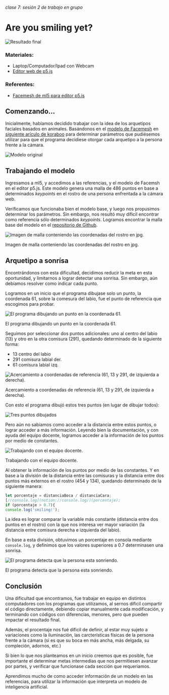 *clase 7: sesión 2 de trabajo en grupo*

# Are you smiling yet?

![Resultado final](https://github.com/simunovicla/audiv027-2023-2/blob/main/clases/clase-07/estudiantes/simunovicla/Imagenes/1.png?raw=true)

### Materiales:
- Laptop/Computador/Ipad con Webcam
- [Editor web de p5.js](https://editor.p5js.org/)

### Referentes:
- [Facemesh de ml5 para editor p5.js](https://editor.p5js.org/ml5/sketches/Facemesh_Webcam)

## Comenzando...

Inicialmente, habíamos decidido trabajar con la idea de los arquetipos faciales basados en animales.
Basándonos en el [modelo de Facemesh](https://learn.ml5js.org/#/reference/facemesh) en [siguiente arículo de koraboo](https://www.koreaboo.com/lists/korean-face-shape-animal-puppy-cat-bunny-deer-fox-celebrities-idols/) para determinar parámetros que pudiésemos utilizar para que el programa decidiese otorgar cada arquetipo a la persona frente a la cámara.

![Modelo original](https://github.com/simunovicla/audiv027-2023-2/blob/main/clases/clase-07/estudiantes/simunovicla/Imagenes/2.jpg?raw=true)

## Trabajando el modelo

Ingresamos a ml5, y accedimos a las referencias, y el modelo de Facemsh en el editor p5.js.
Este modelo genera una malla de 486 puntos en base a determinados *keypoints* en el rostro de una persona enfrentada a la cámara web. 

Verificamos que funcionaba bien el modelo base, y luego nos propusimos determinar los parámetros. Sin embargo, nos resultó muy díficil encontrar como referencia sólo determinados *keypoints*. Logramos encontrar la malla base del modelo en el [repositorio de Github](https://github.com/tensorflow/tfjs-models/tree/master/face-landmarks-detection). 

![Imagen de malla conteniendo las coordenadas del rostro en jpg.](https://github.com/tensorflow/tfjs-models/raw/master/face-landmarks-detection/mesh_map.jpg)

Imagen de malla conteniendo las coordenadas del rostro en jpg.

## Arquetipo a sonrísa

Encontrándonos con esta dificultad, decidimos reducir la meta en esta oportunidad, y limitarnos a lograr detectar una sonrisa. Sin embargo, aún debíamos resolver como indicar cada punto. 

Logramos en un inicio que el programa dibujase solo un punto, la coordenada 61, sobre  la comesura del labio, fue el punto de referencia que escogimos para probar. 

![El programa dibujando un punto en la coordenada 61.](https://github.com/simunovicla/audiv027-2023-2/blob/main/clases/clase-07/estudiantes/simunovicla/Imagenes/4.png?raw=true)

El programa dibujando un punto en la coordenada 61.

Seguimos por seleccionar dos puntos adicionales: uno al centro del labio (13) y otro en la otra comisura (291), quedando determinado de la siguiente forma:

- 13 centro del labio
- 291 comisura labial der.
- 61 comisura labial izq.

![Acercamiento a coordenadas de referencia (61, 13 y 291, de izquierda a derecha). ](https://github.com/simunovicla/audiv027-2023-2/blob/main/clases/clase-07/estudiantes/simunovicla/Imagenes/5.jpeg?raw=true)

Acercamiento a coordenadas de referencia (61, 13 y 291, de izquierda a derecha). 

Con esto el programa dibujó estos tres puntos (en lugar de dibujar todos):

![Tres puntos dibujados](https://github.com/simunovicla/audiv027-2023-2/blob/main/clases/clase-07/estudiantes/simunovicla/Imagenes/6.png?raw=true)

Pero aún no sabíamos como acceder a la distancia entre estos puntos, o lograr acceder a más información. Leyendo bien la documentación, y con ayuda del equipo docente, logramos acceder a la información de los puntos por medio de constantes. 

![Trabajando con el equipo docente. ](https://github.com/simunovicla/audiv027-2023-2/blob/main/clases/clase-07/estudiantes/simunovicla/Imagenes/7.jpeg?raw=true)

Trabajando con el equipo docente. 

Al obtener la información de los puntos por medio de las constantes. Y en base a la división de la distancia entre las comisuras y la distancia entre dos puntos más externos en el rostro (454 y 134), quedando determinado de la siguiente manera:

```jsx
let porcentaje = distanciaBoca / distanciaCara;
[//console.log](notion://console.log/)(porcentaje);
if (porcentaje > 0.7){
console.log('smiling!');
```

La idea es lograr comparar la variable más constante (distancia entre dos puntos en el rostro) con la que nos interesa ver mayor variación (la distancia entre comisura derecha e izquierda del labio). 

En base a esta división, obtuvimos un porcentaje en consola mediante `console.log`, y definimos que los valores superiores a 0.7 determinasen una sonrisa. 

![El programa detecta que la persona esta sonriendo. ](https://github.com/simunovicla/audiv027-2023-2/blob/main/clases/clase-07/estudiantes/simunovicla/Imagenes/8.png?raw=true)

El programa detecta que la persona esta sonriendo. 

## Conclusión

Una dificultad que encontramos, fue trabajar en equipo en distintos computadores con los programas que utilizamos, al sernos díficil compartir el código directamente, debiendo copiar manualmente cada modificación, y terminando con códigos con diferencias, menores, pero que pueden impactar el resultado final. 

Además, el procentaje nos fué dificil de definir, al estar muy sujeto a variaciones como la iluminación, las carcterísticas físicas de la persona frente a la cámara (si es que su boca en más ancha, más delgada, su compleción, adornos, etc.)

Si bien lo que nos planteamos en un inicio creemos que es posible, fue importante el determinar metas intermedias que nos permitiesen avanzar por partes, y verificar que funcionase cada sección que requeriamos. 

Aprendimos mucho de como acceder información de un modelo en las referencias, para utilizar la información que interpreta un modelo de inteligencia artificial.
